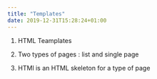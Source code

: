 ```yaml
---
title: "Templates"
date: 2019-12-31T15:28:24+01:00
---
```


1. HTML Teamplates

2. Two types of pages : list and single page

3. HTMl is an HTML skeleton for a type of page